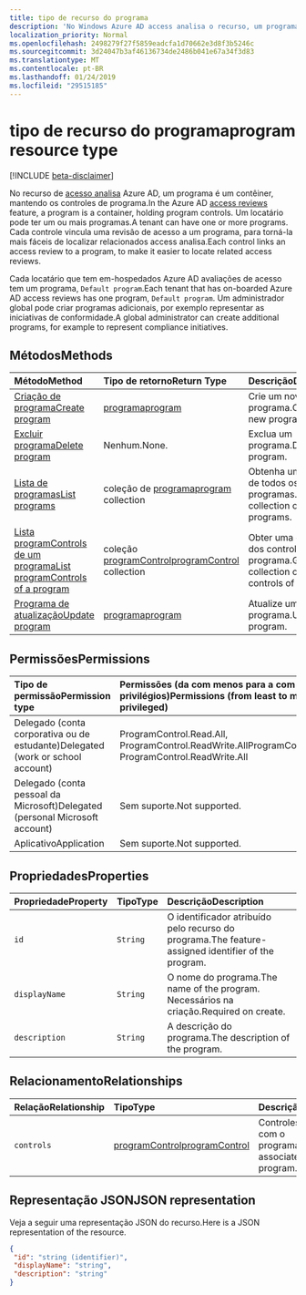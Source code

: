 ```yaml
---
title: tipo de recurso do programa
description: 'No Windows Azure AD access analisa o recurso, um programa é um contêiner, mantendo os controles de programa. Um locatário pode ter um ou mais programas.  Cada controle vincula uma revisão de acesso a um programa, para torná-la mais fáceis de localizar relacionados access analisa.  '
localization_priority: Normal
ms.openlocfilehash: 2498279f27f5859eadcfa1d70662e3d8f3b5246c
ms.sourcegitcommit: 3d24047b3af46136734de2486b041e67a34f3d83
ms.translationtype: MT
ms.contentlocale: pt-BR
ms.lasthandoff: 01/24/2019
ms.locfileid: "29515185"
---
```

# <a name="program-resource-type"></a><span data-ttu-id="58d5d-105">tipo de recurso do programa</span><span class="sxs-lookup"><span data-stu-id="58d5d-105">program resource type</span></span>

[!INCLUDE [beta-disclaimer](../../includes/beta-disclaimer.md)]

<span data-ttu-id="58d5d-106">No recurso de [acesso analisa](accessreviews-root.md) Azure AD, um programa é um contêiner, mantendo os controles de programa.</span><span class="sxs-lookup"><span data-stu-id="58d5d-106">In the Azure AD [access reviews](accessreviews-root.md) feature, a program is a container, holding program controls.</span></span> <span data-ttu-id="58d5d-107">Um locatário pode ter um ou mais programas.</span><span class="sxs-lookup"><span data-stu-id="58d5d-107">A tenant can have one or more programs.</span></span>  <span data-ttu-id="58d5d-108">Cada controle vincula uma revisão de acesso a um programa, para torná-la mais fáceis de localizar relacionados access analisa.</span><span class="sxs-lookup"><span data-stu-id="58d5d-108">Each control links an access review to a program, to make it easier to locate related access reviews.</span></span>  

<span data-ttu-id="58d5d-109">Cada locatário que tem em-hospedados Azure AD avaliações de acesso tem um programa, `Default program`.</span><span class="sxs-lookup"><span data-stu-id="58d5d-109">Each tenant that has on-boarded Azure AD access reviews has one program, `Default program`.</span></span>  <span data-ttu-id="58d5d-110">Um administrador global pode criar programas adicionais, por exemplo representar as iniciativas de conformidade.</span><span class="sxs-lookup"><span data-stu-id="58d5d-110">A global administrator can create additional programs, for example to represent compliance initiatives.</span></span> 


## <a name="methods"></a><span data-ttu-id="58d5d-111">Métodos</span><span class="sxs-lookup"><span data-stu-id="58d5d-111">Methods</span></span>

| <span data-ttu-id="58d5d-112">Método</span><span class="sxs-lookup"><span data-stu-id="58d5d-112">Method</span></span>           | <span data-ttu-id="58d5d-113">Tipo de retorno</span><span class="sxs-lookup"><span data-stu-id="58d5d-113">Return Type</span></span>    |<span data-ttu-id="58d5d-114">Descrição</span><span class="sxs-lookup"><span data-stu-id="58d5d-114">Description</span></span>|
|:---------------|:--------|:----------|
|[<span data-ttu-id="58d5d-115">Criação de programa</span><span class="sxs-lookup"><span data-stu-id="58d5d-115">Create program</span></span>](../api/program-create.md) |   [<span data-ttu-id="58d5d-116">programa</span><span class="sxs-lookup"><span data-stu-id="58d5d-116">program</span></span>](program.md)   |   <span data-ttu-id="58d5d-117">Crie um novo programa.</span><span class="sxs-lookup"><span data-stu-id="58d5d-117">Create a new program.</span></span>|
|[<span data-ttu-id="58d5d-118">Excluir programa</span><span class="sxs-lookup"><span data-stu-id="58d5d-118">Delete program</span></span>](../api/program-delete.md) |   <span data-ttu-id="58d5d-119">Nenhum.</span><span class="sxs-lookup"><span data-stu-id="58d5d-119">None.</span></span>   |   <span data-ttu-id="58d5d-120">Exclua um programa.</span><span class="sxs-lookup"><span data-stu-id="58d5d-120">Delete a program.</span></span>|
|[<span data-ttu-id="58d5d-121">Lista de programas</span><span class="sxs-lookup"><span data-stu-id="58d5d-121">List programs</span></span>](../api/program-list.md) |  <span data-ttu-id="58d5d-122">coleção de [programa](program.md)</span><span class="sxs-lookup"><span data-stu-id="58d5d-122">[program](program.md) collection</span></span>|   <span data-ttu-id="58d5d-123">Obtenha uma coleção de todos os programas.</span><span class="sxs-lookup"><span data-stu-id="58d5d-123">Get a collection of all the programs.</span></span>|
|[<span data-ttu-id="58d5d-124">Lista programControls de um programa</span><span class="sxs-lookup"><span data-stu-id="58d5d-124">List programControls of a program</span></span>](../api/program-listcontrols.md) |      <span data-ttu-id="58d5d-125">coleção [programControl](programcontrol.md)</span><span class="sxs-lookup"><span data-stu-id="58d5d-125">[programControl](programcontrol.md) collection</span></span>| <span data-ttu-id="58d5d-126">Obter uma coleção dos controles de um programa.</span><span class="sxs-lookup"><span data-stu-id="58d5d-126">Get a collection of the controls of a program.</span></span>|
|[<span data-ttu-id="58d5d-127">Programa de atualização</span><span class="sxs-lookup"><span data-stu-id="58d5d-127">Update program</span></span>](../api/program-update.md) |   [<span data-ttu-id="58d5d-128">programa</span><span class="sxs-lookup"><span data-stu-id="58d5d-128">program</span></span>](program.md)|  <span data-ttu-id="58d5d-129">Atualize um programa.</span><span class="sxs-lookup"><span data-stu-id="58d5d-129">Update a program.</span></span>|

## <a name="permissions"></a><span data-ttu-id="58d5d-130">Permissões</span><span class="sxs-lookup"><span data-stu-id="58d5d-130">Permissions</span></span>

|<span data-ttu-id="58d5d-131">Tipo de permissão</span><span class="sxs-lookup"><span data-stu-id="58d5d-131">Permission type</span></span>                        | <span data-ttu-id="58d5d-132">Permissões (da com menos para a com mais privilégios)</span><span class="sxs-lookup"><span data-stu-id="58d5d-132">Permissions (from least to most privileged)</span></span>              |
|:--------------------------------------|:---------------------------------------------------------|
|<span data-ttu-id="58d5d-133">Delegado (conta corporativa ou de estudante)</span><span class="sxs-lookup"><span data-stu-id="58d5d-133">Delegated (work or school account)</span></span>     | <span data-ttu-id="58d5d-134">ProgramControl.Read.All, ProgramControl.ReadWrite.All</span><span class="sxs-lookup"><span data-stu-id="58d5d-134">ProgramControl.Read.All, ProgramControl.ReadWrite.All</span></span> |
|<span data-ttu-id="58d5d-135">Delegado (conta pessoal da Microsoft)</span><span class="sxs-lookup"><span data-stu-id="58d5d-135">Delegated (personal Microsoft account)</span></span> | <span data-ttu-id="58d5d-136">Sem suporte.</span><span class="sxs-lookup"><span data-stu-id="58d5d-136">Not supported.</span></span> |
|<span data-ttu-id="58d5d-137">Aplicativo</span><span class="sxs-lookup"><span data-stu-id="58d5d-137">Application</span></span>                            | <span data-ttu-id="58d5d-138">Sem suporte.</span><span class="sxs-lookup"><span data-stu-id="58d5d-138">Not supported.</span></span> |


## <a name="properties"></a><span data-ttu-id="58d5d-139">Propriedades</span><span class="sxs-lookup"><span data-stu-id="58d5d-139">Properties</span></span>
| <span data-ttu-id="58d5d-140">Propriedade</span><span class="sxs-lookup"><span data-stu-id="58d5d-140">Property</span></span>     | <span data-ttu-id="58d5d-141">Tipo</span><span class="sxs-lookup"><span data-stu-id="58d5d-141">Type</span></span>   |<span data-ttu-id="58d5d-142">Descrição</span><span class="sxs-lookup"><span data-stu-id="58d5d-142">Description</span></span>|
|:---------------|:--------|:----------|
| `id`                        |`String`                              |  <span data-ttu-id="58d5d-143">O identificador atribuído pelo recurso do programa.</span><span class="sxs-lookup"><span data-stu-id="58d5d-143">The feature-assigned identifier of the program.</span></span>                    |
| `displayName`               |`String`                              |  <span data-ttu-id="58d5d-144">O nome do programa.</span><span class="sxs-lookup"><span data-stu-id="58d5d-144">The name of the program.</span></span>  <span data-ttu-id="58d5d-145">Necessários na criação.</span><span class="sxs-lookup"><span data-stu-id="58d5d-145">Required on create.</span></span>                  |
| `description`               |`String`                              |  <span data-ttu-id="58d5d-146">A descrição do programa.</span><span class="sxs-lookup"><span data-stu-id="58d5d-146">The description of the program.</span></span>           |

## <a name="relationships"></a><span data-ttu-id="58d5d-147">Relacionamento</span><span class="sxs-lookup"><span data-stu-id="58d5d-147">Relationships</span></span>
| <span data-ttu-id="58d5d-148">Relação</span><span class="sxs-lookup"><span data-stu-id="58d5d-148">Relationship</span></span> | <span data-ttu-id="58d5d-149">Tipo</span><span class="sxs-lookup"><span data-stu-id="58d5d-149">Type</span></span>   |<span data-ttu-id="58d5d-150">Descrição</span><span class="sxs-lookup"><span data-stu-id="58d5d-150">Description</span></span>|
|:---------------|:--------|:----------|
| `controls`                  |[<span data-ttu-id="58d5d-151">programControl</span><span class="sxs-lookup"><span data-stu-id="58d5d-151">programControl</span></span>](programcontrol.md) | <span data-ttu-id="58d5d-152">Controles associados com o programa.</span><span class="sxs-lookup"><span data-stu-id="58d5d-152">Controls associated with the program.</span></span> |

## <a name="json-representation"></a><span data-ttu-id="58d5d-153">Representação JSON</span><span class="sxs-lookup"><span data-stu-id="58d5d-153">JSON representation</span></span>

<span data-ttu-id="58d5d-154">Veja a seguir uma representação JSON do recurso.</span><span class="sxs-lookup"><span data-stu-id="58d5d-154">Here is a JSON representation of the resource.</span></span>

<!-- {
  "blockType": "resource",
  "optionalProperties": [

  ],
  "@odata.type": "microsoft.graph.program"
}-->

```json
{
 "id": "string (identifier)",
 "displayName": "string",
 "description": "string"
}

```

<!--
{
  "type": "#page.annotation",
  "description": "program resource",
  "keywords": "",
  "section": "documentation",
  "tocPath": "",
  "suppressions": [
    "Error: /api-reference/beta/resources/program.md:\r\n      Exception processing links.\r\n    System.ArgumentException: Link Definition was null. Link text: !INCLUDE [beta-disclaimer](../../includes/beta-disclaimer.md)\r\n      at ApiDoctor.Validation.DocFile.get_LinkDestinations()\r\n      at ApiDoctor.Validation.DocSet.ValidateLinks(Boolean includeWarnings, String[] relativePathForFiles, IssueLogger issues, Boolean requireFilenameCaseMatch, Boolean printOrphanedFiles)"
  ]
}
-->
